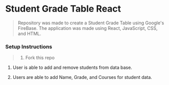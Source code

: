 # Student Grade Table React

> Repository was made to create a Student Grade Table using Google's FireBase.
  The application was made using React, JavaScript, CSS, and HTML.


### Setup Instructions

> 1. Fork this repo
1. User is able to add and remove students from data base. 

1. Users are able to add Name, Grade, and Courses for student data. 
